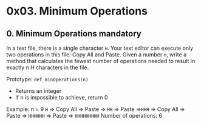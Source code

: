 # 0x03. Minimum Operations

## 0. Minimum Operations mandatory
In a text file, there is a single character `H`. Your text editor can execute only two operations in this file: Copy All and Paste. Given a number `n`, write a method that calculates the fewest number of operations needed to result in exactly n H characters in the file.

Prototype: `def minOperations(n)`
- Returns an integer
- If n is impossible to achieve, return 0

Example:
n = 9
`H` => Copy All => Paste => `HH` => Paste =>`HHH` => Copy All => Paste => `HHHHHH` => Paste => `HHHHHHHHH`
Number of operations: 6
